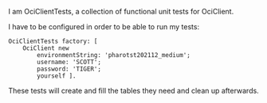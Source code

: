 I am OciClientTests, a collection of functional unit tests for OciClient.

I have to be configured in order to be able to run my tests:

```
OciClientTests factory: [ 
	OciClient new
		environmentString: 'pharotst202112_medium';
		username: 'SCOTT';
		password: 'TIGER';
		yourself ].
```

These tests will create and fill the tables they need and clean up afterwards.